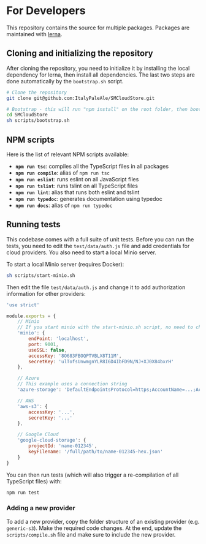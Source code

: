 # For Developers

This repository contains the source for multiple packages. Packages are maintained with [lerna](https://github.com/lerna/lerna).

## Cloning and initializing the repository

After cloning the repository, you need to initialize it by installing the local dependency for lerna, then install all dependencies. The last two steps are done automatically by the `bootstrap.sh` script.

````sh
# Clone the repository
git clone git@github.com:ItalyPaleAle/SMCloudStore.git

# Bootstrap - this will run "npm install" on the root folder, then bootstrap all packages with lerna (hoisted)
cd SMCloudStore
sh scripts/bootstrap.sh
````

## NPM scripts

Here is the list of relevant NPM scripts available:

- **`npm run tsc`**: compiles all the TypeScript files in all packages
- **`npm run compile`**: alias of `npm run tsc`
- **`npm run eslint`**: runs eslint on all JavaScript files
- **`npm run tslint`**: runs tslint on all TypeScript files
- **`npm run lint`**: alias that runs both eslint and tslint
- **`npm run typedoc`**: generates documentation using typedoc
- **`npm run docs`**: alias of `npm run typedoc`

## Running tests

This codebase comes with a full suite of unit tests. Before you can run the tests, you need to edit the `test/data/auth.js` file and add credentials for cloud providers. You also need to start a local Minio server.

To start a local Minio server (requires Docker):

````sh
sh scripts/start-minio.sh
````

Then edit the file `test/data/auth.js` and change it to add authorization information for other providers:

````js
'use strict'

module.exports = {
    // Minio
    // If you start minio with the start-minio.sh script, no need to change this
    'minio': {
        endPoint: 'localhost',
        port: 9001,
        useSSL: false,
        accessKey: '8O683FBOQPTVBLX8T11M',
        secretKey: 'ulTofsUnwmgnYLR8I6D4IbFD9N/NJ+XJ0X84bxrH'
    },

    // Azure
    // This example uses a connection string
    'azure-storage': 'DefaultEndpointsProtocol=https;AccountName=...;AccountKey=...;EndpointSuffix=core.windows.net',

    // AWS
    'aws-s3': {
        accessKey: '...',
        secretKey: '...'
    },

    // Google Cloud
    'google-cloud-storage': {
        projectId: 'name-012345',
        keyFilename: '/full/path/to/name-012345-hex.json'
    }
}
````

You can then run tests (which will also trigger a re-compilation of all TypeScript files) with:

````sh
npm run test
````

### Adding a new provider

To add a new provider, copy the folder structure of an existing provider (e.g. `generic-s3`). Make the required code changes. At the end, update the `scripts/compile.sh` file and make sure to include the new provider.
